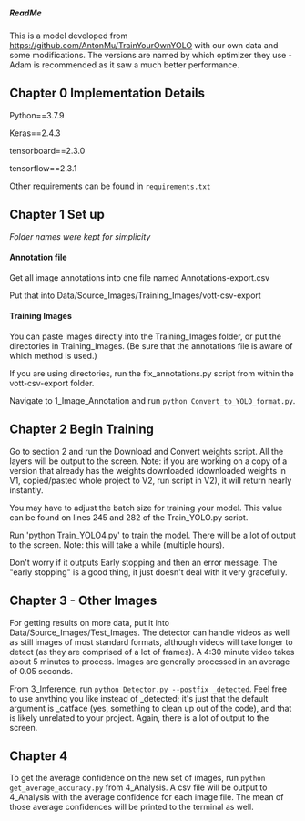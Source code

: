##### ReadMe

This is a model developed from https://github.com/AntonMu/TrainYourOwnYOLO with our own data and some modifications. The versions are named by which optimizer they use - Adam is recommended as it saw a much better performance.

## Chapter 0 Implementation Details

Python==3.7.9

Keras==2.4.3

tensorboard==2.3.0

tensorflow==2.3.1 

Other requirements can be found in `requirements.txt`

## Chapter 1 Set up 

*Folder names were kept for simplicity*

#### Annotation file

Get all image annotations into one file named Annotations-export.csv

Put that into Data/Source_Images/Training_Images/vott-csv-export

#### Training Images 

You can paste images directly into the Training_Images folder, or put the directories in Training_Images. (Be sure that the annotations file is aware of which method is used.)

If you are using directories, run the fix_annotations.py script from within the vott-csv-export folder.

Navigate to 1_Image_Annotation and run `python Convert_to_YOLO_format.py`.

## Chapter 2 Begin Training

Go to section 2 and run the Download and Convert weights script. All the layers will be output to the screen. Note: if you are working on a copy of a version that already has the weights downloaded (downloaded weights in V1, copied/pasted whole project to V2, run script in V2), it will return nearly instantly.

You may have to adjust the batch size for training your model. This value can be found on lines 245 and 282 of the Train_YOLO.py script.

Run 'python Train_YOLO4.py' to train the model. There will be a lot of output to the screen. Note: this will take a while (multiple hours).

Don't worry if it outputs Early stopping and then an error message. The "early stopping" is a good thing, it just doesn't deal with it very gracefully.

## Chapter 3 - Other Images

For getting results on more data, put it into Data/Source_Images/Test_Images. The detector can handle videos as well as still images of most standard formats, although videos will take longer to detect (as they are comprised of a lot of frames). A 4:30 minute video takes about 5 minutes to process. Images are generally processed in an average of 0.05 seconds.

From 3_Inference, run `python Detector.py --postfix _detected`. Feel free to use anything you like instead of \_detected; it's just that the default argument is \_catface (yes, something to clean up out of the code), and that is likely unrelated to your project. Again, there is a lot of output to the screen.

## Chapter 4

To get the average confidence on the new set of images, run `python get_average_accuracy.py` from 4_Analysis. A csv file will be output to 4_Analysis with the average confidence for each image file. The mean of those average confidences will be printed to the terminal as well.
